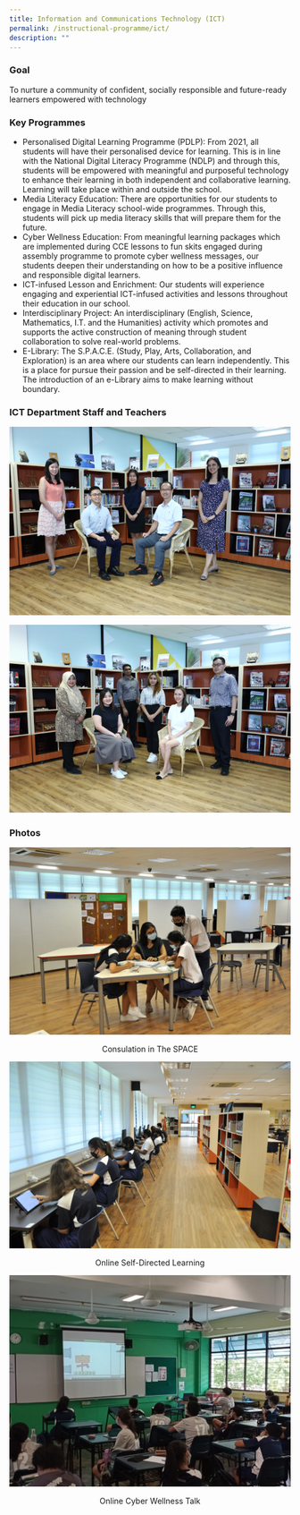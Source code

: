 ```yaml
---
title: Information and Communications Technology (ICT)
permalink: /instructional-programme/ict/
description: ""
---
```

### Goal

To nurture a community of confident, socially responsible and future-ready learners empowered with technology

### Key Programmes

* Personalised Digital Learning Programme (PDLP): From 2021, all students will have their personalised device for learning. This is in line with the National Digital Literacy Programme (NDLP) and through this, students will be empowered with meaningful and purposeful technology to enhance their learning in both independent and collaborative learning. Learning will take place within and outside the school.
* Media Literacy Education: There are opportunities for our students to engage in Media Literacy school-wide programmes. Through this, students will pick up media literacy skills that will prepare them for the future.
* Cyber Wellness Education: From meaningful learning packages which are implemented during CCE lessons to fun skits engaged during assembly programme to promote cyber wellness messages, our students deepen their understanding on how to be a positive influence and responsible digital learners.
* ICT-infused Lesson and Enrichment: Our students will experience engaging and experiential ICT-infused activities and lessons throughout their education in our school.
* Interdisciplinary Project: An interdisciplinary (English, Science, Mathematics, I.T. and the Humanities) activity which promotes and supports the active construction of meaning through student collaboration to solve real-world problems.
* E-Library: The S.P.A.C.E. (Study, Play, Arts, Collaboration, and Exploration) is an area where our students can learn independently. This is a place for pursue their passion and be self-directed in their learning. The introduction of an e-Library aims to make learning without boundary.


### ICT Department Staff and Teachers

![](/images/IP/ICT/ICT1.png)

![](/images/IP/ICT/ICT2.png)


### Photos

![](/images/IP/ICT/Photo_1-Consulation-in-The-SPACE.jpg)
<div style="text-align:center;">Consulation in The SPACE</div>

![](/images/IP/ICT/Photo_2-Online-Self-Directed-Learning.jpg)
	<div style="text-align:center;">Online Self-Directed Learning</div>

![](/images/IP/ICT/Photo_3-Online-Cyber-Wellness-Talk.jpg)
<div style="text-align:center;">Online Cyber Wellness Talk</div>